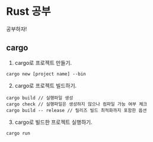 # Rust 공부

공부하자!

## cargo

1. cargo로 프로젝트 만들기.
```cargo
cargo new [project name] --bin
```
2. cargo로 프로젝트 빌드하기.
```cargo
cargo build // 실행파일 생성
cargo check // 실행파일은 생성하지 않으나 컴파일 가능 여부 체크
cargo build -- release // 릴리즈 빌드 최적화까지 포함한 옵션
```
3. cargo로 빌드한 프로젝트 실행하기.
```cargo
cargo run
```